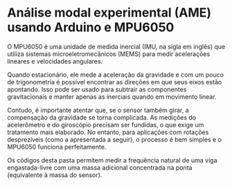 # Análise modal experimental (AME) usando Arduino e MPU6050
O MPU6050 é uma unidade de medida inercial (IMU, na sigla em inglês) que utiliza sistemas microeletromecânicos (MEMS) para medir acelerações lineares e velocidades angulares.

Quando estacionário, ele mede a aceleração da gravidade e com um pouco de trigonometria é possível encontrar as direções em que seus eixos estão apontando. Isso pode ser usado para subtrair as componentes gravitacionais e manter apenas as inerciais quando em movimento linear.

Contudo, é importante atentar que, se o sensor também girar, a compensação da gravidade se torna complicada. As medições do acelerômetro e do giroscópio precisam ser fundidas, o que exige um tratamento mais elaborado. No entanto, para aplicações com rotações desprezíveis (como a apresentada a seguir), o processo é bem simples e o MPU6050 funciona perfeitamente.

Os códigos desta pasta permitem medir a frequência natural de uma viga engastada-livre com uma massa adicional concentrada na ponta (equivalente à massa do sensor).
